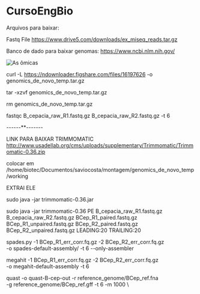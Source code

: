 # CursoEngBio


Arquivos para baixar:


Fastq File
https://www.drive5.com/downloads/ex_miseq_reads.tar.gz

Banco de dado para baixar genomas:
https://www.ncbi.nlm.nih.gov/


![As ômicas](https://blog.varsomics.com/wp-content/uploads/2022/03/Fatores-ambientais-1024x670.jpg.webp) 

curl -L https://ndownloader.figshare.com/files/16197626 -o genomics_de_novo_temp.tar.gz

tar -xzvf genomics_de_novo_temp.tar.gz

rm genomics_de_novo_temp.tar.gz

fastqc B_cepacia_raw_R1.fastq.gz B_cepacia_raw_R2.fastq.gz -t 6

------**-------


LINK PARA BAIXAR TRIMMOMATIC
http://www.usadellab.org/cms/uploads/supplementary/Trimmomatic/Trimmomatic-0.36.zip

colocar em /home/biotec/Documentos/saviocosta/montagem/genomics_de_novo_temp/working

EXTRAI ELE 

sudo java -jar trimmomatic-0.36.jar


sudo java -jar trimmomatic-0.36 PE B_cepacia_raw_R1.fastq.gz B_cepacia_raw_R2.fastq.gz BCep_R1_paired.fastq.gz BCep_R1_unpaired.fastq.gz BCep_R2_paired.fastq.gz BCep_R2_unpaired.fastq.gz LEADING:20 TRAILING:20 
            
spades.py -1 BCep_R1_err_corr.fq.gz -2 BCep_R2_err_corr.fq.gz \
          -o spades-default-assembly/ -t 6 --only-assembler


megahit -1 BCep_R1_err_corr.fq.gz -2 BCep_R2_err_corr.fq.gz \
  -o megahit-default-assembly -t 6
  

quast -o quast-B-cep-out -r reference_genome/BCep_ref.fna \
      -g reference_genome/BCep_ref.gff -t 6 -m 1000 \

